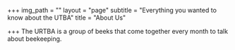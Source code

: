 +++
img_path = ""
layout = "page"
subtitle = "Everything you wanted to know about the UTBA"
title = "About Us"

+++
The URTBA is a group of beeks that come together every month to talk about beekeeping. 